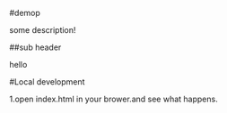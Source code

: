 #demop

some description!

##sub header

hello

#Local development

1.open index.html in your brower.and see what happens.
